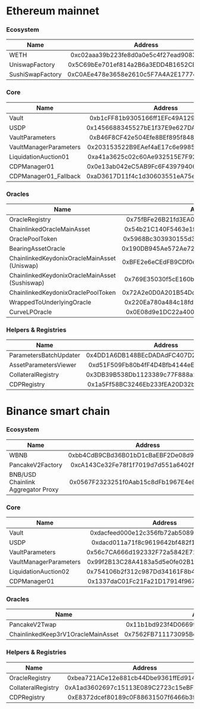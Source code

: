 # Ethereum mainnet

### Ecosystem

| Name          | Address       |
| ------------- |:-------------:|
| WETH      | 0xc02aaa39b223fe8d0a0e5c4f27ead9083c756cc2 |
| UniswapFactory      | 0x5C69bEe701ef814a2B6a3EDD4B1652CB9cc5aA6f      |
| SushiSwapFactory | 0xC0AEe478e3658e2610c5F7A4A2E1777cE9e4f2Ac      |

### Core

| Name          | Address       |
| ------------- |:-------------:|
| Vault | 0xb1cFF81b9305166ff1EFc49A129ad2AfCd7BCf19      |
| USDP | 0x1456688345527bE1f37E9e627DA0837D6f08C925      |
| VaultParameters      | 0xB46F8CF42e504Efe8BEf895f848741daA55e9f1D |
| VaultManagerParameters      | 0x203153522B9EAef4aE17c6e99851EE7b2F7D312E      |
| LiquidationAuction01      | 0xa41a3625c02c60Ae932515E7F921ada1811aF6a5      |
| CDPManager01      | 0x0e13ab042eC5AB9Fc6F43979406088B9028F66fA      |
| CDPManager01_Fallback      | 0xaD3617D11f4c1d30603551eA75e9Ace9CB386e15      |

### Oracles

| Name          | Address       |
| ------------- |:-------------:|
| OracleRegistry | 0x75fBFe26B21fd3EA008af0C764949f8214150C8f      |
| ChainlinkedOracleMainAsset | 0x54b21C140F5463e1fDa69B934da619eAaa61f1CA      |
| OraclePoolToken      | 0x5968Bc303930155d36fA9AeE2B5b0F6D39598434 |
| BearingAssetOracle      | 0x190DB945Ae572Ae72E367b549b78C41E211864AB      |
| ChainlinkedKeydonixOracleMainAsset (Uniswap)      | 0xBFE2e6eCEdFB9CDf0e9dA98AB116D57DdC82D078      |
| ChainlinkedKeydonixOracleMainAsset (Sushiswap)      | 0x769E35030f5cE160b287Bce0462d46Decf29b6DD      |
| ChainlinkedKeydonixOraclePoolToken      | 0x72A2e0D0A201B54DcFB668a46BE99494eFF6D2A8      |
| WrappedToUnderlyingOracle      | 0x220Ea780a484c18fd0Ab252014c58299759a1Fbd      |
| CurveLPOracle      | 0x0E08d9e1DC22a400EbcA25E9a8f292910fa8fe08      |

### Helpers & Registries

| Name          | Address       |
| ------------- |:-------------:|
| ParametersBatchUpdater | 0x4DD1A6DB148BEcDADAdFC407D23b725eDd3cfB6f      |
| AssetParametersViewer | 0xd51F509Fb80b4fF4D4Bfb4144eEd877F0F499AF6      |
| CollateralRegistry      | 0x3DB39B538Db1123389c77F888a213F1A6dd22EF3 |
| CDPRegistry      | 0x1a5Ff58BC3246Eb233fEA20D32b79B5F01eC650c      |


# Binance smart chain

### Ecosystem

| Name          | Address       |
| ------------- |:-------------:|
| WBNB      | 0xbb4CdB9CBd36B01bD1cBaEBF2De08d9173bc095c |
| PancakeV2Factory      | 0xcA143Ce32Fe78f1f7019d7d551a6402fC5350c73      |
| BNB/USD Chainlink Aggregator Proxy     | 0x0567F2323251f0Aab15c8dFb1967E4e8A7D42aeE      |

### Core

| Name          | Address       |
| ------------- |:-------------:|
| Vault | 0xdacfeed000e12c356fb72ab5089e7dd80ff4dd93      |
| USDP | 0xdacd011a71f8c9619642bf482f1d4ceb338cffcf      |
| VaultParameters      | 0x56c7CA666d192332F72a5842E72eED5f59F0fb48 |
| VaultManagerParameters      | 0x99f2B13C28A4183a5d5e0fe02B1B5aeEe85FAF5A      |
| LiquidationAuction02      | 0x754106b2f312c987Dd34161F8b4735392fa93F06      |
| CDPManager01      | 0x1337daC01Fc21Fa21D17914f96725f7a7b73868f      |

### Oracles

| Name          | Address       |
| ------------- |:-------------:|
| PancakeV2Twap | 0x11b1bd923f4D0669958e16A511567f540Bc21d2e      |
| ChainlinkedKeep3rV1OracleMainAsset | 0x7562FB711173095Bc2d8100C107e6Da639E0F4B0      |

### Helpers & Registries

| Name          | Address       |
| ------------- |:-------------:|
| OracleRegistry | 0xbea721ACe12e881cb44Dbe9361ffEd9141CE547F      |
| CollateralRegistry | 0xA1ad3602697c15113E089C2723c15eBF3038465C      |
| CDPRegistry | 0xE8372dcef80189c0F88631507f6466b3f60E24A4      |
